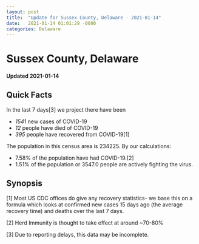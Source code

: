```yaml
---
layout: post
title:  "Update for Sussex County, Delaware - 2021-01-14"
date:   2021-01-14 01:01:29 -0600
categories: Delaware
---
```


# Sussex County, Delaware
#### Updated 2021-01-14

## Quick Facts

In the last 7 days[3] we project there have been
- *1541* new cases of COVID-19
- *12* people have died of COVID-19
- *395* people have recovered from COVID-19[1]

The population in this census area is 234225. By our calculations:
- 7.58% of the population have had COVID-19.[2]
- 1.51% of the population or 3547.0 people are actively fighting the virus.

## Synopsis




[1] Most US CDC offices do give any recovery statistics- we base this on a formula which looks at confirmed new cases
15 days ago (the average recovery time) and deaths over the last 7 days.

[2] Herd Immunity is thought to take effect at around ~70-80%

[3] Due to reporting delays, this data may be incomplete.
 
    